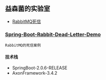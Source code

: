 ## 益森菌的实验室

* [RabbitMQ死信](#spring-boot-rabbit-deal-letter-demo)

<a name="spring-boot-rabbit-deal-letter-demo"></a>
### [Spring-Boot-Rabbit-Dead-Letter-Demo](/e-sen/lab/tree/spring-boot-rabbit-dead-letter-demo)
    
    RabbitMQ的死信案例
    
#### 技术栈
* SpringBoot-2.0.6-RELEASE
* AxonFramework-3.4.2
